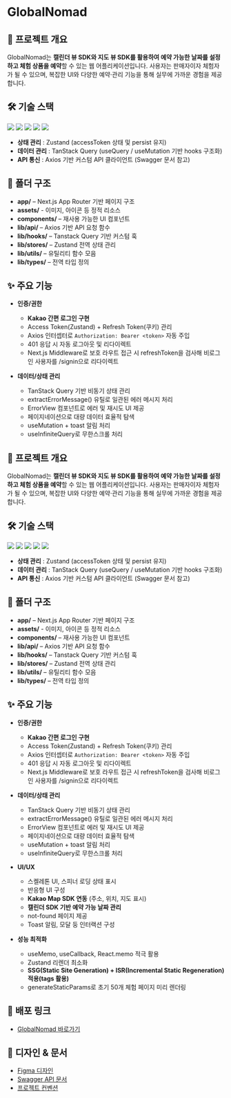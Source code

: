 # GlobalNomad

## 📌 프로젝트 개요
GlobalNomad는 **캘린더 뷰 SDK와 지도 뷰 SDK를 활용하여 예약 가능한 날짜를 설정하고 체험 상품을 예약**할 수 있는 웹 어플리케이션입니다. 사용자는 판매자이자 체험자가 될 수 있으며, 복잡한 UI와 다양한 예약·관리 기능을 통해 실무에 가까운 경험을 제공합니다.

## 🛠 기술 스택
<p align="left"> 
  <img src="https://img.shields.io/badge/HTML5-E34F26?style=flat&logo=html5&logoColor=white"/> 
  <img src="https://img.shields.io/badge/Tailwind%20CSS-06B6D4?style=flat&logo=tailwindcss&logoColor=white"/> 
  <img src="https://img.shields.io/badge/TypeScript-3178C6?style=flat&logo=typescript&logoColor=white"/> 
  <img src="https://img.shields.io/badge/React-61DAFB?style=flat&logo=react&logoColor=black"/>
  <img src="https://img.shields.io/badge/Next.js-000000?style=flat&logo=nextdotjs&logoColor=white"/> 
</p>

- **상태 관리** : Zustand (accessToken 상태 및 persist 유지)
- **데이터 관리** : TanStack Query (useQuery / useMutation 기반 hooks 구조화)
- **API 통신** : Axios 기반 커스텀 API 클라이언트 (Swagger 문서 참고)

## 📂 폴더 구조
- **app/** – Next.js App Router 기반 페이지 구조
- **assets/** - 이미지, 아이콘 등 정적 리소스
- **components/** – 재사용 가능한 UI 컴포넌트
- **lib/api/** – Axios 기반 API 요청 함수
- **lib/hooks/** – Tanstack Query 기반 커스텀 훅
- **lib/stores/** – Zustand 전역 상태 관리
- **lib/utils/** – 유틸리티 함수 모음
- **lib/types/** – 전역 타입 정의

## ✨ 주요 기능
- **인증/권한**
  - **Kakao 간편 로그인 구현**
  - Access Token(Zustand) + Refresh Token(쿠키) 관리
  - Axios 인터셉터로 `Authorization: Bearer <token>` 자동 주입
  - 401 응답 시 자동 로그아웃 및 리다이렉트
  - Next.js Middleware로 보호 라우트 접근 시 refreshToken을 검사해 비로그인 사용자를 /signin으로 리다이렉트
  
- **데이터/상태 관리**
  - TanStack Query 기반 비동기 상태 관리
  - extractErrorMessage() 유틸로 일관된 에러 메시지 처리
  - ErrorView 컴포넌트로 에러 및 재시도 UI 제공
  - 페이지네이션으로 대량 데이터 효율적 탐색
  - useMutation + toast 알림 처리
  - useInfiniteQuery로 무한스크롤 처리

## 📌 프로젝트 개요
GlobalNomad는 **캘린더 뷰 SDK와 지도 뷰 SDK를 활용하여 예약 가능한 날짜를 설정하고 체험 상품을 예약**할 수 있는 웹 어플리케이션입니다. 사용자는 판매자이자 체험자가 될 수 있으며, 복잡한 UI와 다양한 예약·관리 기능을 통해 실무에 가까운 경험을 제공합니다.

## 🛠 기술 스택
<p align="left"> 
  <img src="https://img.shields.io/badge/HTML5-E34F26?style=flat&logo=html5&logoColor=white"/> 
  <img src="https://img.shields.io/badge/Tailwind%20CSS-06B6D4?style=flat&logo=tailwindcss&logoColor=white"/> 
  <img src="https://img.shields.io/badge/TypeScript-3178C6?style=flat&logo=typescript&logoColor=white"/> 
  <img src="https://img.shields.io/badge/React-61DAFB?style=flat&logo=react&logoColor=black"/>
  <img src="https://img.shields.io/badge/Next.js-000000?style=flat&logo=nextdotjs&logoColor=white"/> 
</p>

- **상태 관리** : Zustand (accessToken 상태 및 persist 유지)
- **데이터 관리** : TanStack Query (useQuery / useMutation 기반 hooks 구조화)
- **API 통신** : Axios 기반 커스텀 API 클라이언트 (Swagger 문서 참고)

## 📂 폴더 구조
- **app/** – Next.js App Router 기반 페이지 구조
- **assets/** - 이미지, 아이콘 등 정적 리소스
- **components/** – 재사용 가능한 UI 컴포넌트
- **lib/api/** – Axios 기반 API 요청 함수
- **lib/hooks/** – Tanstack Query 기반 커스텀 훅
- **lib/stores/** – Zustand 전역 상태 관리
- **lib/utils/** – 유틸리티 함수 모음
- **lib/types/** – 전역 타입 정의

## ✨ 주요 기능
- **인증/권한**
  - **Kakao 간편 로그인 구현**
  - Access Token(Zustand) + Refresh Token(쿠키) 관리
  - Axios 인터셉터로 `Authorization: Bearer <token>` 자동 주입
  - 401 응답 시 자동 로그아웃 및 리다이렉트
  - Next.js Middleware로 보호 라우트 접근 시 refreshToken을 검사해 비로그인 사용자를 /signin으로 리다이렉트
  
- **데이터/상태 관리**
  - TanStack Query 기반 비동기 상태 관리
  - extractErrorMessage() 유틸로 일관된 에러 메시지 처리
  - ErrorView 컴포넌트로 에러 및 재시도 UI 제공
  - 페이지네이션으로 대량 데이터 효율적 탐색
  - useMutation + toast 알림 처리
  - useInfiniteQuery로 무한스크롤 처리
  
- **UI/UX**
  - 스켈레톤 UI, 스피너 로딩 상태 표시
  - 반응형 UI 구성
  - **Kakao Map SDK 연동** (주소, 위치, 지도 표시)
  - **캘린더 SDK 기반 예약 가능 날짜 관리**
  - not-found 페이지 제공
  - Toast 알림, 모달 둥 인터랙션 구성
  
- **성능 최적화**
  - useMemo, useCallback, React.memo 적극 활용
  - Zustand 리렌더 최소화
  - **SSG(Static Site Generation) + ISR(Incremental Static Regeneration) 적용(tags 활용)**
  - generateStaticParams로 초기 50개 체험 페이지 미리 렌더링

## 🚀 배포 링크
- [GlobalNomad 바로가기](https://globalnomad-zeta.vercel.app/)
## 🎨 디자인 & 문서
- [Figma 디자인](https://www.figma.com/design/0mPBOCUduoHqA28vmt9arZ/GlobalNomad?node-id=0-1&p=f&t=dOQ20knI8Uwr8ybX-0)
- [Swagger API 문서](https://sp-globalnomad-api.vercel.app/docs/#/)
- [프로젝트 컨벤션](https://chivalrous-barberry-9bb.notion.site/254a83bcc886808b878ef679236ee7c5)
